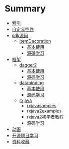 # Summary

* [索引](README.md)
* [自定义控件](customview.md)
* [sdk源码](xi-tong-api.md)
  * [ItemDecoration](xi-tong-api/itemdecorationh.md)
    * [基本使用](ItemDecorationDemo.md)
    * [源码学习](yuan-ma-xue-xi.md)
* [框架](kuang-jia.md)
  * [dagger2](dagger2.md)
    * [基本使用](dagger2demo.md)
    * [源码学习](dagger2/yuan-ma-xue-xi.md)
  * [databinding](databinding.md)
    * [基本使用](MasteringAndroidDataBinding.md)
    * [源码学习](yuan-ma-xue-xi.md)
  * [rxjava](rxjava.md)
    * [rxjavasamples](RxjavaSamples.md)
    * rxjava2examples
    * [rxjava2初学者教程](rxjava/rxjava2chu-xue-zhe-jiao-cheng.md)
    * 源码学习
* [动画](dong-hua.md)
* [开源项目学习](xiang-mu-xue-xi.md)
* [资料收藏](zi-liao-shou-cang.md)

